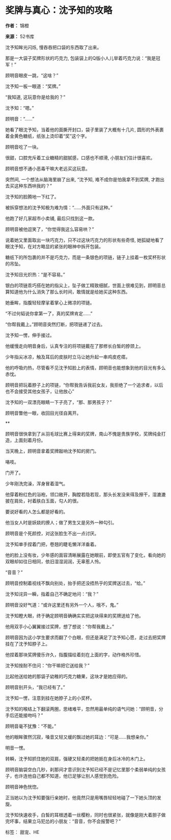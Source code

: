 # 奖牌与真心：沈予知的攻略

**作者：** 锦橙

**来源：** 52书库

沈予知眸光闪烁, 慢吞吞把口袋的东西取了出来。

那是一大袋子奖牌形状的巧克力, 包装袋上的Q版小人儿举着巧克力说：“我是冠军！”

顾明音眼皮一跳，“这啥？”

沈予知一板一眼道：“奖牌。”

“我知道, 这玩意你是给我的？”

沈予知：“嗯。”

顾明音：“……”

她看了眼沈予知，当着他的面撕开封口，袋子里装了大概有十几片, 圆形的外表裹着金黄色糖纸，纸张上烫印着“奖”这个字。

顾明音吃了一块。

很甜，口腔充斥着工业糖精的甜腻感，口感也不顺滑, 小朋友们估计很喜欢。

顾明音想不通小恶毒干嘛大老远买这玩意。

突然间, 一个想法从脑海里崩了出来, “沈予知, 难不成你是怕我拿不到奖牌, 才跑出去买这种东西哄我的？”

沈予知的脸腾地一下红了。

被拆穿想法的沈予知极为难为情：“……外面只有这种。”

他跑了好几家超市小卖铺, 最后只找到这一款。

顾明音被他逗笑了，“你觉得我这么容易哄？”

说着她又里面取出一块巧克力，只不过这块巧克力的形状有些奇怪, 她狐疑地看了眼沈予知，在对方略显的紧张的眼神中拆开包装。

糖纸下的所包裹的并不是巧克力，而是一条银色的项链，链子上挂着一枚奖杯形状的吊坠。

沈予知目光炽热：“是不容易。”

银白的项链乖巧搭在她的指尖上，坠子做工精致细腻，世面上很难见到，顾明音总算知道他为什么消失了那么长时间，敢情就是给她买这种东西。

她垂眸，指腹轻轻摩挲着掌心上微凉的项链。

“不过何韬说你拿第一了，真的奖牌肯定……”

“你帮我戴上。”顾明音突然打断，把项链递了过去。

沈予知一愣，伸手接过。

他缓慢走向明音身后，认真专注的将项链戴在了那修长白皙的脖颈上。

少年指尖冰凉，触及耳后的皮肤时立马让她升起一串鸡皮疙瘩。

他的呼吸灼热，尽管看不见沈予知脸上的表情，顾明音也能想象到他的目光有多么赤忱。

顾明音把玩着脖子上的项链，“你帮我告诉我前女友，我拒绝了一个追求者，以后也不会接受其他女孩子，让他放心”

沈予知的一双漂亮眼睛一下子亮了，“那、那男孩子？”

顾明音瞥他一眼，收回目光径自离开。

\*\*

顾明音很快拿到了从羽毛球比赛上得来的奖牌，南山不愧是贵族学校，奖牌纯金打造，上面刻着月份。

当天晚上，顾明音拿着奖牌敲响沈予知的房门。

咯吱。

门开了。

少年刚洗完澡，浑身冒着湿气。

他穿着粉红色的浴袍，领口敞开，胸膛若隐若现，那头长发没来得及擦干，湿漉漉披在肩处，衬着肤白玉面，勾人的很。

要说好看的人怎么都是好看的。

他当女人时是妖娆的撩人；做了男生又是另外一种勾引。

顾明音是个死颜控，对这张脸生不出一点讨厌。

沈予知单手捏着门把，卷翘的睫毛懒洋洋垂着。

他的脸上没有妆，少年感的面容清晰展露在她眼前，即使五官有了变化，看向她的双眼却如往日相同，依旧湿湿润润，无辜惹人怜。

“音音？”

顾明音控制着视线不飘向别处，抬手把还没捂热乎的奖牌送过去，“给。”

沈予知诧异一瞬，指着自己不确定地问：“我？”

顾明音没好气道：“或许这里还有另外一个人，哦不，鬼。”

沈予知瞪大眼，终于确定顾明音确确实实把这块得来的奖牌送给了他。

他用双手小心翼翼接过奖牌，想了想说：“你帮我戴上。”

顾明音因为这小学生要求而翻了个白眼，但还是满足了沈予知心愿，走过去把奖牌挂在了沈予知脖子上。

他捏着那块奖牌傻乐许久，指腹描绘着刻在上面的字，动作格外珍惜。

沈予知按耐不住问：“你干嘛把它送给我？”

比起他送给她的那袋子幼稚的巧克力糖果，这块才是她应得的。

顾明音别开头，“我已经有了。”

沈予知一愣，注意到挂在她脖子上的小奖杯。

沈予知的喉结上下翻滚两圈，思绪难平，忽然用最单纯的语气问她：“顾明音，分手后还能接吻吗？”

顾明音毫不犹豫：“不能。”

他的眼眸骤然沉寂，嗓音又轻又缓的飘过她的耳边：“可是……我想亲你。”

明音一愣。

转瞬，沈予知抓住她的双肩，强硬又轻柔的把她抵在身后冰冷的木门上。

顾明音脑袋空白几秒，刹那间才意识到沈予知已经不是记忆里那个柔弱单纯的女孩子，也许连他自己都不知道，他已足够让别人感觉到危险。

顾明音神色恍惚。

正当她以为沈予知要强行亲她时，他竟然只是用嘴唇轻轻地碰了一下她头顶的发旋。

沈予知快速收手，白皙的耳根透着一丝樱粉，同时也很紧张，就像是刚大着胆子做完坏事，结果立马犯怂的小朋友：“音音，你不会报警吧？”

标签： 甜宠、HE
